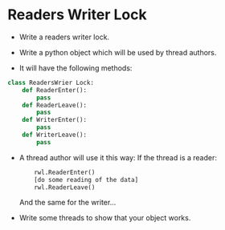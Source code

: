 # Readers Writer Lock

* Write a readers writer lock.

* Write a python object which will be used by thread authors.

* It will have the following methods:
```python
class ReadersWrier Lock:
    def ReaderEnter():
        pass
    def ReaderLeave():
        pass
    def WriterEnter():
        pass
    def WriterLeave():
        pass
```

* A thread author will use it this way:
	If the thread is a reader:
    ```python
		rwl.ReaderEnter()
		[do some reading of the data]
		rwl.ReaderLeave()
    ```
	And the same for the writer...

* Write some threads to show that your object works.
